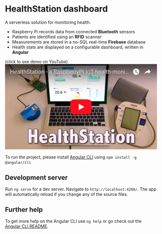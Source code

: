 # HealthStation dashboard
A serverless solution for monitoring health.

- Raspberry Pi records data from connected **Bluetooth** sensors
- Patients are identified using an **RFID** scanner
- Measurements are stored in a no-SQL real-time **Firebase** database
- Health stats are displayed on a configurable dashboard, written in **Angular**

(click to see demo on YouTube)
[![Testing](screenshots/yt-demo.png)](https://youtu.be/KNPxM7up9dE)

To run the project, please install [Angular CLI](https://github.com/angular/angular-cli) using `npm install -g @angular/cli`

## Development server
Run `ng serve` for a dev server. Navigate to `http://localhost:4200/`. The app will automatically reload if you change any of the source files.

## Further help
To get more help on the Angular CLI use `ng help` or go check out the [Angular CLI README](https://github.com/angular/angular-cli/blob/master/README.md).
